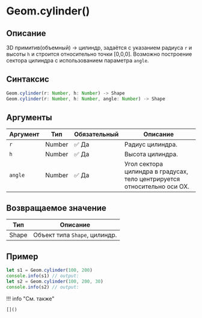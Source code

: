 # Geom.cylinder()

## Описание
3D примитив(объемный) -> цилиндр, задаётся с указанием радиуса `r` и высоты `h` и строится относительно точки [0,0,0].
Возможно построение сектора цилиндра с использованием параметра `angle`.

## Синтаксис
```javascript
Geom.cylinder(r: Number, h: Number) -> Shape
Geom.cylinder(r: Number, h: Number, angle: Number) -> Shape
```

## Аргументы

| Аргумент | Тип    | Обязательный | Описание                                      |
|---------|--------|--------------|-----------------------------------------------|
| `r`     | Number | :white_check_mark: Да          | Радиус цилиндра.                              |
| `h`     | Number | :white_check_mark: Да          | Высота цилиндра.                              |
| `angle` | Number | :white_check_mark: Да          | Угол сектора цилиндра в градусах, тело центрируется относительно оси OX. |

## Возвращаемое значение

| Тип   | Описание                          |
|-------|-----------------------------------|
| Shape | Объект типа `Shape`, цилиндр.     |

## Пример
```javascript linenums="1"
let s1 = Geom.cylinder(100, 200)
console.info(s1) // output:
let s2 = Geom.cylinder(100, 200, 30)
console.info(s2) // output:
```

!!! info "См. также"

    []()

